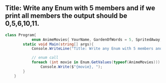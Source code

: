 ## <b>Title</b>: Write any Enum with 5 members and if we print all members the output should be 0,5,6,10,11.


```c#
class Program{
            enum AnimeMovies{ YourName, GardenOfWords = 5, SpritedAway, SilentVoice = 10, CastleInTheSky };
        static void Main(string[] args){
            Console.WriteLine("Title: Write any Enum with 5 members and if we print all members the output should be 0,5,6,10,11.");

            // enum call
            foreach (int movie in Enum.GetValues(typeof(AnimeMovies)))
                Console.Write($"{movie}, ");
        }
    }
```